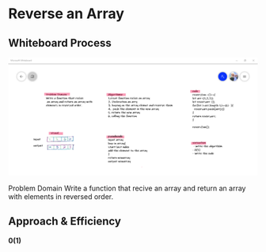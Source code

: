 
# Reverse an Array


## Whiteboard Process
![](./codechalleng1.png)

Problem Domain 
Write a function that recive
 an array and return an array with 
elements in reversed order.


## Approach & Efficiency

**0(1)**